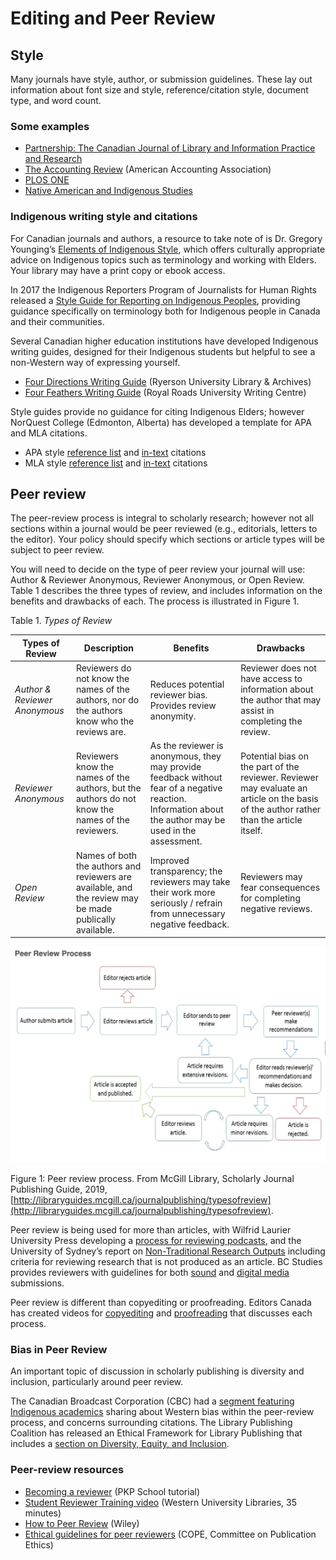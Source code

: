 # Editing and Peer Review

## Style

Many journals have style, author, or submission guidelines. These lay out information about font size and style, reference/citation style, document type, and word count.  

### Some examples

-   [Partnership: The Canadian Journal of Library and Information Practice and Research](https://journal.lib.uoguelph.ca/index.php/perj/about/submissions)    
-   [The Accounting Review](https://aaapubs.org/userimages/ContentEditor/1432243703884/MANUSCRIPT_PREPARATION_AND_STYLE.pdf) (American Accounting Association)    
-   [PLOS ONE](https://journals.plos.org/plosone/s/submission-guidelines)    
-   [Native American and Indigenous Studies](https://www.naisa.org/journal/submit-to-nais/)    

### Indigenous writing style and citations

For Canadian journals and authors, a resource to take note of is Dr. Gregory Younging’s [Elements of Indigenous Style](https://www.brusheducation.ca/books/elements-of-indigenous-style), which offers culturally appropriate advice on Indigenous topics such as terminology and working with Elders. Your library may have a print copy or ebook access.  

In 2017 the Indigenous Reporters Program of Journalists for Human Rights released a [Style Guide for Reporting on Indigenous Peoples](http://www.jhr.ca/en/wp-content/uploads/2017/12/JHR2017-Style-Book-Indigenous-People.pdf), providing guidance specifically on terminology both for Indigenous people in Canada and their communities.  

Several Canadian higher education institutions have developed Indigenous writing guides, designed for their Indigenous students but helpful to see a non-Western way of expressing yourself.  

-   [Four Directions Writing Guide](https://learn.library.ryerson.ca/four-teachings-writing-guide/home) (Ryerson University Library & Archives)    
-   [Four Feathers Writing Guide](https://library.royalroads.ca/four-feathers-writing-guide) (Royal Roads University Writing Centre)  

Style guides provide no guidance for citing Indigenous Elders; however NorQuest College (Edmonton, Alberta) has developed a template for APA and MLA citations.  

-   APA style [reference list](http://libguides.norquest.ca/apa6/audiovisual#s-lib-ctab-7271142-7) and [in-text](http://libguides.norquest.ca/apa6/intext_citations#s-lib-ctab-7230105-9) citations    
- MLA style [reference list](http://libguides.norquest.ca/MLA8/AV#s-lib-ctab-10492795-8) and [in-text](http://libguides.norquest.ca/MLA8/intextcitations#s-lib-ctab-10510622-5) citations

## Peer review

The peer-review process is integral to scholarly research; however not all sections within a journal would be peer reviewed (e.g., editorials, letters to the editor). Your policy should specify which sections or article types will be subject to peer review.  

You will need to decide on the type of peer review your journal will use: Author & Reviewer Anonymous, Reviewer Anonymous, or Open Review. Table 1 describes the three types of review, and includes information on the benefits and drawbacks of each. The process is illustrated in Figure 1.

Table 1. *Types of Review*
  
| Types of Review | Description | Benefits | Drawbacks |
|-------------------------------------|------------|-----------|----|
|*Author & Reviewer Anonymous*  | Reviewers do not know the names of the authors, nor do the authors know who the reviews are. | Reduces potential reviewer bias. Provides review anonymity. | Reviewer does not have access to information about the author that may assist in completing the review.
|*Reviewer Anonymous* | Reviewers know the names of the authors, but the authors do not know the names of the reviewers.|As the reviewer is anonymous, they may provide feedback without fear of a negative reaction. Information about the author may be used in the assessment.| Potential bias on the part of the reviewer. Reviewer may evaluate an article on the basis of the author rather than the article itself.
|*Open Review*|Names of both the authors and reviewers are available, and the review may be made publically available.|Improved transparency; the reviewers may take their work more seriously / refrain from unnecessary negative feedback.|Reviewers may fear consequences for completing negative reviews.

![](./assets/peer-review-process.png)

Figure 1: Peer review process. From McGill Library, Scholarly Journal Publishing Guide, 2019, [http://libraryguides.mcgill.ca/journalpublishing/typesofreview](http://libraryguides.mcgill.ca/journalpublishing/typesofreview).

Peer review is being used for more than articles, with Wilfrid Laurier University Press developing a [process for reviewing podcasts](https://www.wlupress.wlu.ca/Scholarly-Podcasting-Open-Peer-Review), and the University of Sydney’s report on [Non-Traditional Research Outputs](https://sydney.edu.au/research_support/performance/documents/ntro-guidelines-sydney.pdf) including criteria for reviewing research that is not produced as an article. BC Studies provides reviewers with guidelines for both [sound](https://bcstudies.com/submissions/sound-submissions/) and [digital media](https://bcstudies.com/submissions/digital-media-submissions/) submissions.  

Peer review is different than copyediting or proofreading. Editors Canada has created videos for [copyediting](https://youtu.be/QYR5tztoCxY) and [proofreading](https://youtu.be/3kgek9m-u7o) that discusses each process.

### Bias in Peer Review

An important topic of discussion in scholarly publishing is diversity and inclusion, particularly around peer review.

The Canadian Broadcast Corporation (CBC) had a [segment featuring Indigenous academics](https://www.cbc.ca/radio/unreserved/decolonizing-the-classroom-is-there-space-for-indigenous-knowledge-in-academia-1.4544984/the-politics-of-citation-is-the-peer-review-process-biased-against-indigenous-academics-1.4547468) sharing about Western bias within the peer-review process, and concerns surrounding citations. The Library Publishing Coalition has released an Ethical Framework for Library Publishing that includes a [section on Diversity, Equity, and Inclusion](https://librarypublishing.org/resources/ethical-framework/ethical-framework-diversity/).

### Peer-review resources

-   [Becoming a reviewer](https://pkpschool.sfu.ca/courses/becoming-a-reviewer/) (PKP School tutorial)    
-   [Student Reviewer Training video](https://ir.lib.uwo.ca/wlevents/3/) (Western University Libraries, 35 minutes)    
-   [How to Peer Review](https://authorservices.wiley.com/Reviewers/journal-reviewers/how-to-perform-a-peer-review/step-by-step-guide-to-reviewing-a-manuscript.html) (Wiley)    
-   [Ethical guidelines for peer reviewers](https://publicationethics.org/files/Ethical_Guidelines_For_Peer_Reviewers_2.pdf) (COPE, Committee on Publication Ethics)
